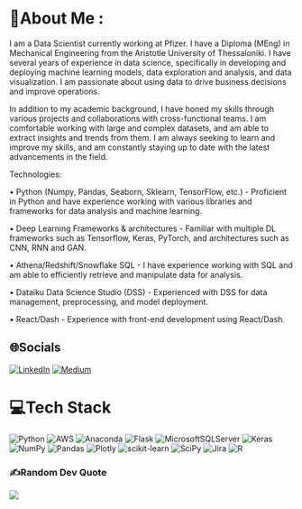# 💫About Me :
I am a Data Scientist currently working at Pfizer. I have a Diploma (MEng) in Mechanical Engineering from the Aristotle University of Thessaloniki. I have several years of experience in data science, specifically in developing and deploying machine learning models, data exploration and analysis, and data visualization. I am passionate about using data to drive business decisions and improve operations.

In addition to my academic background, I have honed my skills through various projects and collaborations with cross-functional teams. I am comfortable working with large and complex datasets, and am able to extract insights and trends from them. I am always seeking to learn and improve my skills, and am constantly staying up to date with the latest advancements in the field.

Technologies:

• Python (Numpy, Pandas, Seaborn, Sklearn, TensorFlow, etc.) -  Proficient in Python and have experience working with various libraries and frameworks for data analysis and machine learning.

• Deep Learning Frameworks & architectures - Familiar with multiple DL frameworks such as Tensorflow, Keras, PyTorch, and architectures such as CNN, RNN and GAN.

• Athena/Redshift/Snowflake SQL - I have experience working with SQL and am able to efficiently retrieve and manipulate data for analysis.

• Dataiku Data Science Studio (DSS) - Experienced with DSS for data management, preprocessing, and model deployment.

• React/Dash - Experience with front-end development using React/Dash.

## 🌐Socials
[![LinkedIn](https://img.shields.io/badge/LinkedIn-%230077B5.svg?logo=linkedin&logoColor=white)](https://linkedin.com/in/stamatiskavidopoulos) [![Medium](https://img.shields.io/badge/Medium-12100E?logo=medium&logoColor=white)](https://medium.com/@StamKav) 

# 💻Tech Stack
![Python](https://img.shields.io/badge/python-3670A0?style=for-the-badge&logo=python&logoColor=ffdd54) ![AWS](https://img.shields.io/badge/AWS-%23FF9900.svg?style=for-the-badge&logo=amazon-aws&logoColor=white) ![Anaconda](https://img.shields.io/badge/Anaconda-%2344A833.svg?style=for-the-badge&logo=anaconda&logoColor=white) ![Flask](https://img.shields.io/badge/flask-%23000.svg?style=for-the-badge&logo=flask&logoColor=white) ![MicrosoftSQLServer](https://img.shields.io/badge/Microsoft%20SQL%20Sever-CC2927?style=for-the-badge&logo=microsoft%20sql%20server&logoColor=white) ![Keras](https://img.shields.io/badge/Keras-%23D00000.svg?style=for-the-badge&logo=Keras&logoColor=white) ![NumPy](https://img.shields.io/badge/numpy-%23013243.svg?style=for-the-badge&logo=numpy&logoColor=white) ![Pandas](https://img.shields.io/badge/pandas-%23150458.svg?style=for-the-badge&logo=pandas&logoColor=white) ![Plotly](https://img.shields.io/badge/Plotly-%233F4F75.svg?style=for-the-badge&logo=plotly&logoColor=white) ![scikit-learn](https://img.shields.io/badge/scikit--learn-%23F7931E.svg?style=for-the-badge&logo=scikit-learn&logoColor=white) ![SciPy](https://img.shields.io/badge/SciPy-%230C55A5.svg?style=for-the-badge&logo=scipy&logoColor=%white) ![Jira](https://img.shields.io/badge/jira-%230A0FFF.svg?style=for-the-badge&logo=jira&logoColor=white) ![R](https://img.shields.io/badge/r-%23276DC3.svg?style=for-the-badge&logo=r&logoColor=white)

### ✍️Random Dev Quote
![](https://quotes-github-readme.vercel.app/api?type=vetical&theme=gruvbox)
